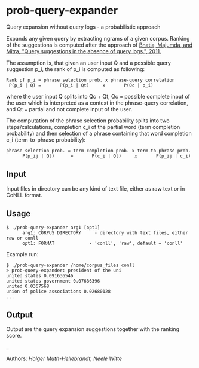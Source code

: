 # prob-query-expander
Query expansion without query logs - a probabilistic approach

Expands any given query by extracting ngrams of a given corpus. Ranking of the suggestions is computed after the approach of [Bhatia, Majumda, and Mitra, "Query suggestions in the absence of query logs.", 2011.](http://www.tyr.unlu.edu.ar/tallerIR/2013/papers/querysuggestion.pdf)

The assumption is, that given an user input Q and a possible query suggestion p_i, the rank of p_i is computed as following:
```
Rank pf p_i = phrase selection prob. x phrase-query correlation
 P(p_i | Q) =       P(p_i | Qt)     x       P(Qc | p_i)
```
where the user input Q splits into Qc + Qt, Qc = possible complete input of the user which is interpreted as a context in the phrase-query correlation, and Qt = partial and not complete input of the user.

The computation of the phrase selection probability splits into two steps/calculations, completion c_i of the partial word (term completion probability) and then selection of a phrase containing that word completion c_i (term-to-phrase probability):
```
phrase selection prob. = term completion prob. x term-to-phrase prob.
      P(p_ij | Qt)      =       P(c_i | Qt)     x       P(p_ij | c_i)
```



## Input
Input files in directory can be any kind of text file, either as raw text or in CoNLL format.


## Usage
```
$ ./prob-query-expander arg1 [opt1]
      arg1: CORPUS DIRECTORY	 - directory with text files, either raw or conll
      opt1: FORMAT             - 'conll', 'raw', default = 'conll'
```
Example run:
```
$ ./prob-query-expander /home/corpus_files conll
> prob-query-expander: president of the uni
united states 0.091636546
united states government 0.07686396
united 0.0367568
union of police associations 0.02680128
...
```

## Output
Output are the query expansion suggestions together with the ranking score.


_

Authors: *Holger Muth-Hellebrandt, Neele Witte*
